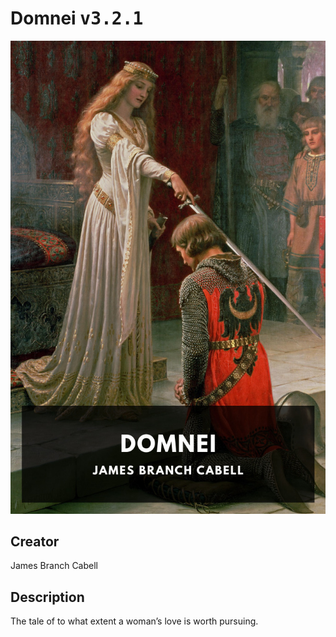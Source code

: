 
# Domnei <kbd>v3.2.1</kbd>

<center>
  <img src="./cover-1024.jpg"/>
</center>

## Creator
James Branch Cabell

## Description
The tale of to what extent a woman’s love is worth pursuing.
